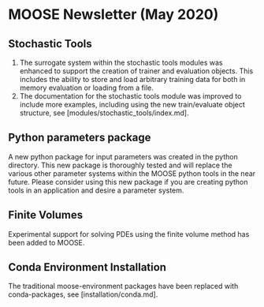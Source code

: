 # MOOSE Newsletter (May 2020)

## Stochastic Tools

1. The surrogate system within the stochastic tools modules was enhanced to support the creation
   of trainer and evaluation objects. This includes the ability to store and load arbitrary training
   data for both in memory evaluation or loading from a file.
1. The documentation for the stochastic tools module was improved to include more examples, including
   using the new train/evaluate object structure, see [modules/stochastic_tools/index.md].

## Python parameters package

A new python package for input parameters was created in the python directory. This new package is
thoroughly tested and will replace the various other parameter systems within the MOOSE python tools
in the near future. Please consider using this new package if you are creating python tools in an
application and desire a parameter system.

## Finite Volumes

Experimental support for solving PDEs using the finite volume method has been added to MOOSE.

## Conda Environment Installation

The traditional moose-environment packages have been replaced with conda-packages, see [installation/conda.md].
